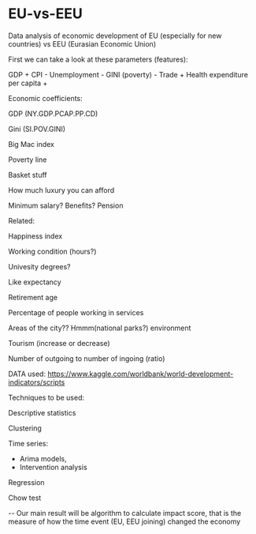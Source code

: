 # EU-vs-EEU
Data analysis of economic development of EU (especially for new countries) vs EEU (Eurasian Economic Union) 


First we can take a look at these parameters (features):

GDP +
CPI -
Unemployment -
GINI (poverty) -
Trade +
Health expenditure per capita +



Economic coefficients:  

GDP (NY.GDP.PCAP.PP.CD)

Gini (SI.POV.GINI)

Big Mac index

Poverty line

Basket stuff

How much luxury you can afford

Minimum salary? Benefits? Pension




Related:

Happiness index

Working condition (hours?)

Univesity degrees?

Like expectancy

Retirement age

Percentage of people working in services

Areas of the city?? Hmmm(national parks?) environment

Tourism (increase or decrease)

Number of outgoing to number of ingoing (ratio)



DATA used:
https://www.kaggle.com/worldbank/world-development-indicators/scripts

Techniques to be used:

Descriptive statistics

Clustering


Time series: 

- Arima models, 
- Intervention analysis

Regression

Chow test


-- Our main result will be algorithm to calculate impact score, that is the measure of how the time event (EU, EEU joining) changed the economy

